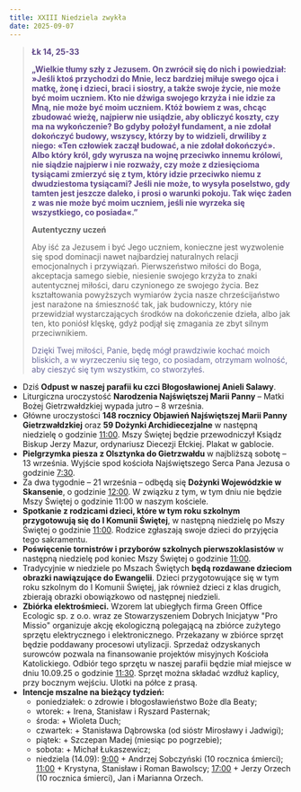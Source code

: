 ```yaml
---
title: XXIII Niedziela zwykła
date: 2025-09-07
---
```


> **<span style="color: #5D4587;">Łk 14, 25-33 </span>**
>
> **<span style="color: #5D4587;">„Wielkie tłumy szły z Jezusem. On zwrócił się do nich i powiedział: »Jeśli ktoś przychodzi do Mnie, lecz bardziej miłuje swego ojca i matkę, żonę i dzieci, braci i siostry, a także swoje życie, nie może być moim uczniem. Kto nie dźwiga swojego krzyża i nie idzie za Mną, nie może być moim uczniem. Któż bowiem z was, chcąc zbudować wieżę, najpierw nie usiądzie, aby obliczyć koszty, czy ma na wykończenie? Bo gdyby położył fundament, a nie zdołał dokończyć budowy, wszyscy, którzy by to widzieli, drwiliby z niego: «Ten człowiek zaczął budować, a nie zdołał dokończyć». Albo który król, gdy wyrusza na wojnę przeciwko innemu królowi, nie siądzie najpierw i nie rozważy, czy może z dziesięcioma tysiącami zmierzyć się z tym, który idzie przeciwko niemu z dwudziestoma tysiącami? Jeśli nie może, to wysyła poselstwo, gdy tamten jest jeszcze daleko, i prosi o warunki pokoju. Tak więc żaden z was nie może być moim uczniem, jeśli nie wyrzeka się wszystkiego, co posiada«.”</span>**
>
>
>
> **Autentyczny uczeń**
>
> Aby iść za Jezusem i być Jego uczniem, konieczne jest wyzwolenie się spod dominacji nawet najbardziej naturalnych relacji emocjonalnych i przywiązań. Pierwszeństwo miłości do Boga, akceptacja samego siebie, niesienie swojego krzyża to znaki autentycznej miłości, daru czynionego ze swojego życia. Bez kształtowania powyższych wymiarów życia nasze chrześcijaństwo jest narażone na śmieszność tak, jak budowniczy, który nie przewidział wystarczających środków na dokończenie dzieła, albo jak ten, kto poniósł klęskę, gdyż podjął się zmagania ze zbyt silnym przeciwnikiem.
>
> <span style="color: #666699;">Dzięki Twej miłości, Panie, będę mógł prawdziwie kochać moich bliskich, a w wyrzeczeniu się tego, co posiadam, otrzymam wolność, aby cieszyć się tym wszystkim, co stworzyłeś.
> &nbsp;

- Dziś **Odpust w naszej parafii ku czci Błogosławionej Anieli Salawy**.
- Liturgiczna uroczystość **Narodzenia Najświętszej Marii Panny** – Matki Bożej Gietrzwałdzkiej wypada jutro – 8 września.
- Główne uroczystości **148 rocznicy Objawień Najświętszej Marii Panny Gietrzwałdzkiej** oraz **59 Dożynki Archidiecezjalne** w następną niedzielę o godzinie <u>11:00</u>. Mszy Świętej będzie przewodniczył Ksiądz Biskup Jerzy Mazur, ordynariusz Diecezji Ełckiej. Plakat w gablocie.
- **Pielgrzymka piesza z Olsztynka do Gietrzwałdu** w najbliższą sobotę – 13 września. Wyjście spod kościoła Najświętszego Serca Pana Jezusa o godzinie <u>7:30</u>.
- Za dwa tygodnie – 21 września – odbędą się **Dożynki Wojewódzkie w Skansenie**, o godzinie <u>12:00</u>. W związku z tym, w tym dniu nie będzie Mszy Świętej o godzinie 11:00 w naszym kościele.
- **Spotkanie z rodzicami dzieci, które w tym roku szkolnym przygotowują się do I Komunii Świętej**, w następną niedzielę po Mszy Świętej o godzinie <u>11:00</u>. Rodzice zgłaszają swoje dzieci do przyjęcia tego sakramentu.
- **Poświęcenie tornistrów i przyborów szkolnych pierwszoklasistów** w następną niedzielę pod koniec Mszy Świętej o godzinie <u>11:00</u>.
- Tradycyjnie w niedziele po Mszach Świętych **będą rozdawane dzieciom obrazki nawiązujące do Ewangelii**. Dzieci przygotowujące się w tym roku szkolnym do I Komunii Świętej, jak również dzieci z klas drugich, zbierają obrazki obowiązkowo od następnej niedzieli.
- **Zbiórka elektrośmieci.** Wzorem lat ubiegłych firma Green Office Ecologic sp. z o.o. wraz ze Stowarzyszeniem Dobrych Inicjatyw "Pro Missio" organizuje akcję ekologiczną polegającą na zbiórce zużytego sprzętu elektrycznego i elektronicznego. Przekazany w zbiórce sprzęt będzie poddawany procesowi utylizacji. Sprzedaż odzyskanych surowców pozwala na finansowanie projektów misyjnych Kościoła Katolickiego. Odbiór tego sprzętu w naszej parafii będzie miał miejsce w dniu 10.09.25 o godzinie <u>11:30</u>. Sprzęt można składać wzdłuż kaplicy, przy bocznym wejściu. Ulotki na półce z prasą.
- **Intencje mszalne na bieżący tydzień:**
  - poniedziałek: o zdrowie i błogosławieństwo Boże dla Beaty;
  - wtorek: + Irena, Stanisław i Ryszard Pasternak;
  - środa: + Wioleta Duch;
  - czwartek: + Stanisława Dąbrowska (od sióstr Mirosławy i Jadwigi);
  - piątek: + Szczepan Madej (miesiąc po pogrzebie);
  - sobota: + Michał Łukaszewicz;
  - niedziela (14.09): <u>9:00</u> + Andrzej Sobczyński (10 rocznica śmierci); <u>11:00</u> + Krystyna, Stanisław i Roman Bawolscy; <u>17:00</u> + Jerzy Orzech (10 rocznica śmierci), Jan i Marianna Orzech.




